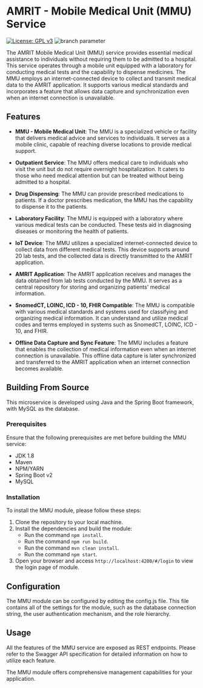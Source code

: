# AMRIT - Mobile Medical Unit (MMU) Service

[![License: GPL v3](https://img.shields.io/badge/License-GPLv3-blue.svg)](https://www.gnu.org/licenses/gpl-3.0) ![branch parameter](https://github.com/PSMRI/MMU-UI/actions/workflows/sast-and-package.yml/badge.svg)

The AMRIT Mobile Medical Unit (MMU) service provides essential medical assistance to individuals without requiring them to be admitted to a hospital. This service operates through a mobile unit equipped with a laboratory for conducting medical tests and the capability to dispense medicines. The MMU employs an internet-connected device to collect and transmit medical data to the AMRIT application. It supports various medical standards and incorporates a feature that allows data capture and synchronization even when an internet connection is unavailable.

## Features

* **MMU - Mobile Medical Unit**: The MMU is a specialized vehicle or facility that delivers medical advice and services to individuals. It serves as a mobile clinic, capable of reaching diverse locations to provide medical support.

* **Outpatient Service**: The MMU offers medical care to individuals who visit the unit but do not require overnight hospitalization. It caters to those who need medical attention but can be treated without being admitted to a hospital.

* **Drug Dispensing**: The MMU can provide prescribed medications to patients. If a doctor prescribes medication, the MMU has the capability to dispense it to the patients.

* **Laboratory Facility**: The MMU is equipped with a laboratory where various medical tests can be conducted. These tests aid in diagnosing diseases or monitoring the health of patients.

* **IoT Device**: The MMU utilizes a specialized internet-connected device to collect data from different medical tests. This device supports around 20 lab tests, and the collected data is directly transmitted to the AMRIT application.

* **AMRIT Application**: The AMRIT application receives and manages the data obtained from lab tests conducted by the MMU. It serves as a central repository for storing and organizing patients' medical information.

* **SnomedCT, LOINC, ICD - 10, FHIR Compatible**: The MMU is compatible with various medical standards and systems used for classifying and organizing medical information. It can understand and utilize medical codes and terms employed in systems such as SnomedCT, LOINC, ICD - 10, and FHIR.

* **Offline Data Capture and Sync Feature**: The MMU includes a feature that enables the collection of medical information even when an internet connection is unavailable. This offline data capture is later synchronized and transferred to the AMRIT application when an internet connection becomes available.

## Building From Source

This microservice is developed using Java and the Spring Boot framework, with MySQL as the database.

### Prerequisites

Ensure that the following prerequisites are met before building the MMU service:

* JDK 1.8
* Maven
* NPM/YARN
* Spring Boot v2
* MySQL

### Installation

To install the MMU module, please follow these steps:

1. Clone the repository to your local machine.
2. Install the dependencies and build the module:
   - Run the command `npm install`.
   - Run the command `npm run build`.
   - Run the command `mvn clean install`.
   - Run the command `npm start`.
3. Open your browser and access `http://localhost:4200/#/login` to view the login page of module.

## Configuration
The MMU module can be configured by editing the config.js file. This file contains all of the settings for the module, such as the database connection string, the user authentication mechanism, and the role hierarchy.

## Usage

All the features of the MMU service are exposed as REST endpoints. Please refer to the Swagger API specification for detailed information on how to utilize each feature.

The MMU module offers comprehensive management capabilities for your application.
